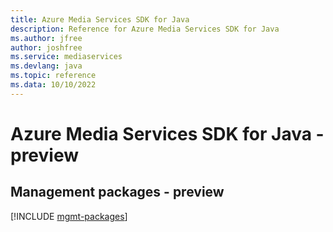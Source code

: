 ```yaml
---
title: Azure Media Services SDK for Java
description: Reference for Azure Media Services SDK for Java
ms.author: jfree
author: joshfree
ms.service: mediaservices
ms.devlang: java
ms.topic: reference
ms.data: 10/10/2022
---
```

# Azure Media Services SDK for Java - preview

## Management packages - preview
[!INCLUDE [mgmt-packages](media-services-mgmt-index.md)]
